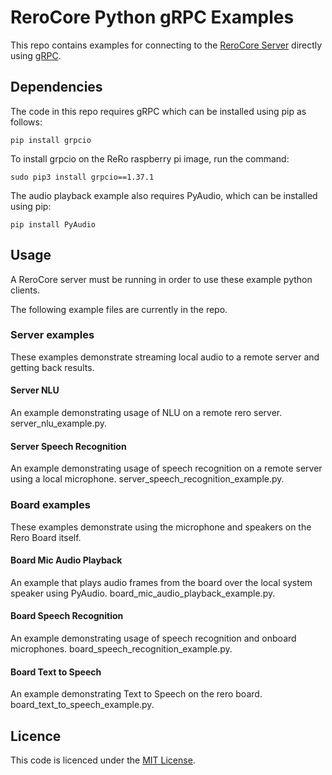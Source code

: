 # ReroCore Python gRPC Examples
This repo contains examples for connecting to the [ReroCore Server](https://github.com/reverbrobotics/rero_core_dist) directly using [gRPC](https://grpc.io/). 

## Dependencies
The code in this repo requires gRPC which can be installed using pip as follows:
```
pip install grpcio
```
To install grpcio on the ReRo raspberry pi image, run the command:
```
sudo pip3 install grpcio==1.37.1
```

The audio playback example also requires PyAudio, which can be installed using pip:
```
pip install PyAudio
```

## Usage

A ReroCore server must be running in order to use these example python clients.

The following example files are currently in the repo.

### Server examples

These examples demonstrate streaming local audio to a remote server and getting back results.

#### Server NLU
An example demonstrating usage of NLU on a remote rero server. server_nlu_example.py.

#### Server Speech Recognition
An example demonstrating usage of speech recognition on a remote server using a local microphone. server_speech_recognition_example.py.

### Board examples

These examples demonstrate using the microphone and speakers on the Rero Board itself. 

#### Board Mic Audio Playback
An example that plays audio frames from the board over the local system speaker using PyAudio. board_mic_audio_playback_example.py.

#### Board Speech Recognition
An example demonstrating usage of speech recognition and onboard microphones. board_speech_recognition_example.py.

#### Board Text to Speech
An example demonstrating Text to Speech on the rero board. board_text_to_speech_example.py. 

## Licence
This code is licenced under the [MIT License](https://github.com/reverbrobotics/rero_core_python_example/blob/master/LICENSE). 

